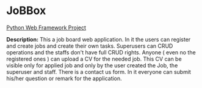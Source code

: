 # JoBBox
[Python Web Framework Project](https://softuni.bg/downloads/svn/python-web/May-2023/Python-Web-Framework/Python-Web-Framework-Project-Requirements-Regular-Exam.pdf) 

**Description:** This a job board web application. In it the users can register and create jobs and create their own tasks. Superusers can CRUD operations and the staffs don't have full CRUD rights. Anyone ( even no the registered ones ) can upload a CV for the needed job. This CV can be visible only for applied job and only by the user created the Job, the superuser and staff. There is a contact us form. In it everyone can submit his/her question or remark for the application. 
